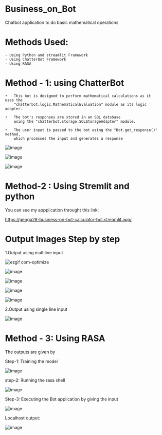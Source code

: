 # Business_on_Bot
Chatbot application to do basic mathematical operations

# Methods Used:
    
    - Using Python and streamlit Framework
    - Using ChatterBot Framework
    - Using RASA

# Method - 1: using ChatterBot

    •	This bot is designed to perform mathematical calculations as it uses the 
        "chatterbot.logic.MathematicalEvaluation" module as its logic adapter.

    •	The bot's responses are stored in an SQL database 
        using the "chatterbot.storage.SQLStorageAdapter" module.

    •	The user input is passed to the bot using the "Bot.get_response()" method, 
        which processes the input and generates a response


![image](https://user-images.githubusercontent.com/82211151/221764106-084c4d93-58da-4e4c-8836-c84a9e568529.png)

![image](https://user-images.githubusercontent.com/82211151/221764170-719c8c34-5b21-4c89-9acd-f500f5b075a6.png)

![image](https://user-images.githubusercontent.com/82211151/221767622-fbc4a1ee-9ff7-4762-8b4c-4f83b7afe7aa.png)


# Method-2 : Using Stremlit and python   

You can see my appplication throught this link:

https://genga28-business-on-bot-calculator-bot.streamlit.app/

# Output Images Step by step

1.Output using multiline input 

![ezgif com-optimize](https://user-images.githubusercontent.com/82211151/221632399-6a08189e-75df-4bde-aeb9-cf82c62bde95.gif)


![image](https://user-images.githubusercontent.com/82211151/221633460-e1a40d0c-872b-4881-a9ba-87480e579f5b.png)


![image](https://user-images.githubusercontent.com/82211151/221633536-10d814bc-77fc-4920-99f3-0bf59864e227.png)


![image](https://user-images.githubusercontent.com/82211151/221632860-f01992a6-71f9-4922-b88e-ae6d733fa001.png)


![image](https://user-images.githubusercontent.com/82211151/221632932-6be82062-90bb-47b4-9af2-e220d2f717d1.png)


2.Output using single line input

![image](https://user-images.githubusercontent.com/82211151/221749991-fdbbc6df-8445-4c84-9518-80f2db00e50c.png)


# Method - 3: Using RASA

The outputs are given by

Step-1: Training the model

![image](https://user-images.githubusercontent.com/82211151/221752435-4feac8d0-ddc1-40fd-81e6-6779e47a611e.png)

step-2: Running the rasa shell

![image](https://user-images.githubusercontent.com/82211151/221752792-bf03e020-f3ea-488a-a0cf-c98de2ac6018.png)


Step-3: Executing the Bot application by giving the input

![image](https://user-images.githubusercontent.com/82211151/221753526-32d000e5-bb0f-4f44-8091-9fbe931ef789.png)

Localhost output:

![image](https://user-images.githubusercontent.com/82211151/221754593-185d47f3-7b67-4787-993c-44252cff684f.png)



 
